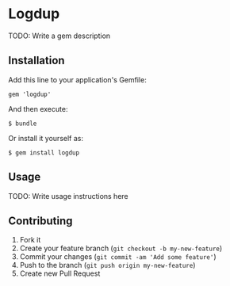 # Logdup

TODO: Write a gem description

## Installation

Add this line to your application's Gemfile:

    gem 'logdup'

And then execute:

    $ bundle

Or install it yourself as:

    $ gem install logdup

## Usage

TODO: Write usage instructions here

## Contributing

1. Fork it
2. Create your feature branch (`git checkout -b my-new-feature`)
3. Commit your changes (`git commit -am 'Add some feature'`)
4. Push to the branch (`git push origin my-new-feature`)
5. Create new Pull Request
